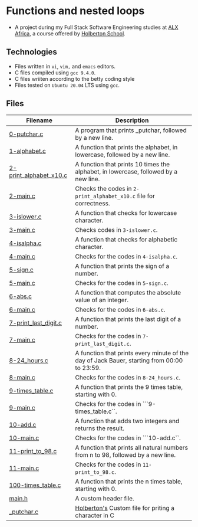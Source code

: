# Functions and nested loops


- A project during my Full Stack Software Engineering studies at [ALX Africa](https://www.alxafrica.com/software-engineering-2022/), a course offered by [Holberton School](https://www.holbertonschool.com/).

## Technologies 
- Files written in ```vi```, ```vim,``` and ```emacs``` editors. 
- C files compiled using ```gcc 9.4.0```.
- C files wriiten according to the betty coding style 
- Files tested on ```Ubuntu 20.04``` LTS using ```gcc```.

## Files 

| Filename  | Description |
| ---  | --- |
|[0-putchar.c](0-putchar.c)| A program that prints _putchar, followed by a new line.|
|[1-alphabet.c](1-alphabet.c)| A function that prints the alphabet, in lowercase, followed by a new line.|
|[2-print_alphabet_x10.c](2-print_alphabet_x10.c)| A function that prints 10 times the alphabet, in lowercase, followed by a new line.|
|[2-main.c](main.c)|Checks the codes in ```2-print_alphabet_x10.c``` file for correctness.|
|[3-islower.c](3-islower.c)|A function that checks for lowercase character.|
|[3-main.c](3-main.c)|Checks codes in ```3-islower.c```.|
|[4-isalpha.c](4-isalpha.c)| A function that checks for alphabetic character.|
|[4-main.c](4-main.c)|Checks for the codes in ```4-isalpha.c```.|
|[5-sign.c](5-sign.c)| A function that prints the sign of a number.|
|[5-main.c](5-main.c)|Checks for the codes in ```5-sign.c```.|
|[6-abs.c](6-abs.c)|A  function that computes the absolute value of an integer.|
|[6-main.c](6-main.c)|Checks for the codes in ```6-abs.c```.|
|[7-print_last_digit.c](7-print_last_digit.c)|A function that prints the last digit of a number.|
|[7-main.c](7-main.c)|Checks for the codes in ```7-print_last_digit.c```.|
|[8-24_hours.c](8-24_hours.c)|A function that prints every minute of the day of Jack Bauer, starting from 00:00 to 23:59.|
|[8-main.c](8-main.c)|Checks for the codes in ```8-24_hours.c```.|
|[9-times_table.c](9-times_table.c)| A function that prints the 9 times table, starting with 0.|
|[9-main.c](9-main.c)|Checks for the codes in ```9-times_table.c``.|
|[10-add.c](10-add.c)|A function that adds two integers and returns the result.|
|[10-main.c](10-main.c)|Checks for the codes in ```10-add.c``.|
|[11-print_to_98.c](11-print_to_98.c)|A function that prints all natural numbers from n to 98, followed by a new line.|
|[11-main.c](11-main.c)|Checks for the codes in ```11-print_to_98.c```.|
|[100-times_table.c](100-times_table.c)| A function that prints the n times table, starting with 0.|
|[main.h](main.h)|A custom header file.|
|[_putchar.c](_putchar.c)|[Holberton's](https://www.holbertonschool.com/) Custom file for priting a character in C|
